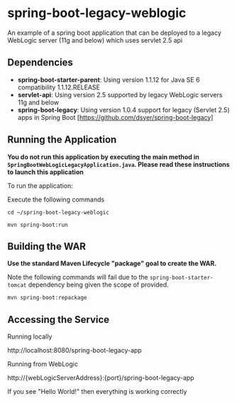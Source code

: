 # spring-boot-legacy-weblogic
An example of a spring boot application that can be deployed to a legacy WebLogic server (11g and below) which uses servlet 2.5 api

## Dependencies

- __spring-boot-starter-parent__: Using version 1.1.12 for Java SE 6 compatibility 1.1.12.RELEASE
- __servlet-api__: Using version 2.5 supported by legacy WebLogic servers 11g and below
- __spring-boot-legacy__: Using version 1.0.4 support for legacy (Servlet 2.5) apps in Spring Boot [https://github.com/dsyer/spring-boot-legacy]
   
## Running the Application

__You do not run this application by executing the main method in `SpringBootWebLogicLegacyApplication.java`. Please read these instructions to launch this application__

To run the application:

Execute the following commands
 
`cd ~/spring-boot-legacy-weblogic`

`mvn spring-boot:run`

## Building the WAR

__Use the standard Maven Lifecycle "package" goal to create the WAR.__

Note the following commands will fail due to the `spring-boot-starter-tomcat` dependency being given the scope of provided.

`mvn spring-boot:repackage`

## Accessing the Service

Running locally

http://localhost:8080/spring-boot-legacy-app

Running from WebLogic

http://{webLogicServerAddress}:{port}/spring-boot-legacy-app

If you see "Hello World!" then everything is working correctly